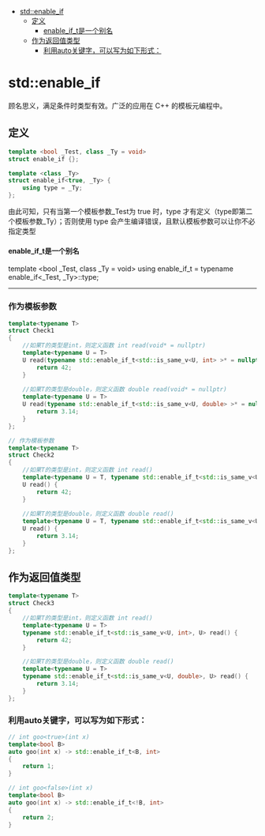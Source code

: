 <!-- @import "[TOC]" {cmd="toc" depthFrom=1 depthTo=6 orderedList=false} -->
<!-- code_chunk_output -->
- [std::enable_if](#stdenable_if)
  - [定义](#定义)
      - [enable_if_t是一个别名](#enable_if_t是一个别名)
  - [作为返回值类型](#作为返回值类型)
    - [利用auto关键字，可以写为如下形式：](#利用auto关键字可以写为如下形式)
	
<!-- /code_chunk_output -->


# std::enable_if 
顾名思义，满足条件时类型有效。广泛的应用在 C++ 的模板元编程中。
## 定义
```cpp
template <bool _Test, class _Ty = void>
struct enable_if {};

template <class _Ty>
struct enable_if<true, _Ty> { 
    using type = _Ty;
};
```
由此可知，只有当第一个模板参数_Test为 true 时，type 才有定义（type即第二个模板参数_Ty）；否则使用 type 会产生编译错误，且默认模板参数可以让你不必指定类型
#### enable_if_t是一个别名  

template <bool _Test, class _Ty = void>
using enable_if_t = typename enable_if<_Test, _Ty>::type;

---

### 作为模板参数
```cpp
template<typename T>
struct Check1
{
    //如果T的类型是int，则定义函数 int read(void* = nullptr)
	template<typename U = T>
	U read(typename std::enable_if_t<std::is_same_v<U, int> >* = nullptr) {
		return 42;
	}
    
    //如果T的类型是double，则定义函数 double read(void* = nullptr)
	template<typename U = T>
	U read(typename std::enable_if_t<std::is_same_v<U, double> >* = nullptr) {
		return 3.14;
	}
};

// 作为模板参数
template<typename T>
struct Check2
{
    //如果T的类型是int，则定义函数 int read()
	template<typename U = T, typename std::enable_if_t<std::is_same_v<U, int>, int> = 0>
	U read() {
		return 42;
	}
    
    //如果T的类型是double，则定义函数 double read()
	template<typename U = T, typename std::enable_if_t<std::is_same_v<U, double>, int> = 0>
	U read() {
		return 3.14;
	}
};
```

## 作为返回值类型
```cpp
template<typename T>
struct Check3
{
    //如果T的类型是int，则定义函数 int read()
	template<typename U = T>
	typename std::enable_if_t<std::is_same_v<U, int>, U> read() {
		return 42;
	}

    //如果T的类型是double，则定义函数 double read()
	template<typename U = T>
	typename std::enable_if_t<std::is_same_v<U, double>, U> read() {
		return 3.14;
	}
};
```

### 利用auto关键字，可以写为如下形式：
```cpp
// int goo<true>(int x)
template<bool B>
auto goo(int x) -> std::enable_if_t<B, int>
{
	return 1;
}

// int goo<false>(int x)
template<bool B>
auto goo(int x) -> std::enable_if_t<!B, int>
{
	return 2;
}
```
